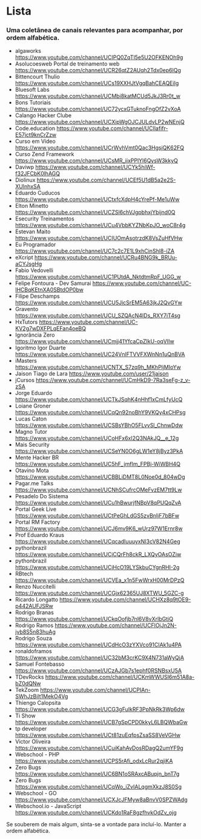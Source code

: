 # Lista
### Uma coletânea de canais relevantes para acompanhar, por ordem alfabética.

- algaworks https://www.youtube.com/channel/UCIPQ0ZqTl5e5U2OFKENOh9g
- Asolucoesweb Portal de treinamento web https://www.youtube.com/channel/UCR26qtZ2AUqh2Tdx0ep6lQg
- Bittencourt Thulio https://www.youtube.com/channel/UCs19XXHJtVgqBahCEAQEiIg
- Bluesoft Labs https://www.youtube.com/channel/UCMbi8katMCUd5JkJ3Rr0t_w
- Bons Tutoriais https://www.youtube.com/channel/UC72ycxGTuknoFngOfZ2vXoA
- Calango Hacker Clube https://www.youtube.com/channel/UCXipWgOJCJULdvLP2wNEnjQ
- Code.education https://www.youtube.com/channel/UCIlafifr-E57jct9knCrZzw
- Curso em Vídeo https://www.youtube.com/channel/UCrWvhVmt0Qac3HgsjQK62FQ
- Curso Zend Framework https://www.youtube.com/channel/UCsMR_iixPPlYl6QysW3kkyQ
- Daviwp https://www.youtube.com/channel/UCYk5hiWf-f32JFCbK0lhAGQ
- Diolinux https://www.youtube.com/channel/UCEf5U1dB5a2e2S-XUlnhxSA
- Eduardo Cuducos https://www.youtube.com/channel/UCtxfcXdpH4cYrePf-Me1uWw
- Elton Minetto https://www.youtube.com/channel/UCZSl6chVJgpbhxjYbijnd0Q
- Esecurity Treinamentos https://www.youtube.com/channel/UCu4VbbKYZNbKpJO_woC8r4g
- Estevan Maito https://www.youtube.com/channel/UCIUOmAsotrzdK8VsZuHfVHw
- Eu Programador https://www.youtube.com/channel/UC7c2c7E1L9xhCinShl8-iZA
- eXcript https://www.youtube.com/channel/UCRu4BNG9k_BRUu-aCYJsgHg
- Fabio Vedovelli https://www.youtube.com/channel/UC1PUtdA_NktdtmRpF_UGG_w
- Felipe Fontoura - Dev Samurai https://www.youtube.com/channel/UC-lHCBqKEtnXA0SBtdOP0bw
- Filipe Deschamps https://www.youtube.com/channel/UCU5JicSrEM5A63jkJ2QvGYw
- Gravento https://www.youtube.com/channel/UCU_SZQAcN4IDs_RXY7iT4sg
- HxTutors https://www.youtube.com/channel/UC-KV2g7wDXFPLqEFan4oeBQ
- Ignorância Zero https://www.youtube.com/channel/UCmjj41YfcaCpZIkU-oqVIIw
- Igoritmo Igor Duarte https://www.youtube.com/channel/UC24VnlFTVVFXWnNn1uQnBVA
- iMasters https://www.youtube.com/channel/UCNTX_S7zq9h_MKhPljMIoYw
- Jaison Tiago de Lara https://www.youtube.com/user/21jaison
- jCursos https://www.youtube.com/channel/UCmHkD9-7Ra3seFg-z_v-zSA
- Jorge Eduardo https://www.youtube.com/channel/UCTkJSqhK4nHhf1xCmLfyUcQ
- Loiane Groner https://www.youtube.com/channel/UCqQn92noBhY9VKQy4xCHPsg
- Lucas Caton https://www.youtube.com/channel/UCSBsYBhO5FLvvSl_ChnwDdw
- Magno Tutor https://www.youtube.com/channel/UCoHFx6xI2Q3NAkJQ__e_12g
- Mais Security https://www.youtube.com/channel/UCSeYN0O6gLW1eY8jByz3PkA
- Mente Hacker BR https://www.youtube.com/channel/UC5hF_jmfIm_FPBj-WiWBH4Q
- Otavino Mota https://www.youtube.com/channel/UCBBLiDMT8L0Noe0d_804wDg
- Pagar.me Talks https://www.youtube.com/channel/UCNhSCufrcOMeFvzEM7tt9Lw
- Pesadelo Do Sistema https://www.youtube.com/channel/UCu1hBwurjfNBpV8qPUQqZvA
- Portal Geek Live https://www.youtube.com/channel/UCtPeGhLdGS5zvBnIjF7bBFw
- Portal RM Factory https://www.youtube.com/channel/UCJ6mv9K6_wUrz97W1Ernr8w
- Prof Eduardo Kraus https://www.youtube.com/channel/UCqcadIuuuyxNI3cV82N4Geg
- pythonbrazil https://www.youtube.com/channel/UCiCQrFh8ckR_LXQyOAsOZiw
- pythonbrazil https://www.youtube.com/channel/UCiHcO19LYSkbuCYgnRHI-2g
- RBtech https://www.youtube.com/channel/UCVEa_x1n5FwWrxH00MrDPzQ
- Renzo Nuccitelli https://www.youtube.com/channel/UCGjx62365UJ8XTWU_5GZC-g
- Ricardo Longatto https://www.youtube.com/channel/UCHXz8q9tOE9-p442AUFJSRw
- Rodrigo Branas https://www.youtube.com/channel/UCkqOofjb7nl6V8vXrIbGtiQ
- Rodrigo Ramos https://www.youtube.com/channel/UCFlOjJn2N-jvb8S5n83huAg
- Rodrigo Souza https://www.youtube.com/channel/UCdHcO3zYXVco91CIAk1u4PA
- ronaldoframos https://www.youtube.com/channel/UC32bM3crKC9X4N731aWyQjA
- Samuel Fontebasso https://www.youtube.com/channel/UCzAJGb7s1ephf0RSNBsxU5A
- TDevRocks https://www.youtube.com/channel/UCKmWWUSI6m51A8a-bZ0dQNw
- TekZoom https://www.youtube.com/channel/UCPIAn-SWhJzBilt1MekO4Vg
- Thiengo Calopsita https://www.youtube.com/channel/UCG3gFuIkRF3PpNkRk3Wp6dw
- Ti Show https://www.youtube.com/channel/UCB7gSpCPD0kkyL6LBQWbaGw
- tp developer https://www.youtube.com/channel/UCt81zuEqfpsZsaSS8VeVGHw
- Victor Oliveira https://www.youtube.com/channel/UCuiKahAvDosRDagQ2umYF9g
- Webschool - PHP https://www.youtube.com/channel/UCPS5rAfi_odxLcRur2qjiKA
- Zero Bugs https://www.youtube.com/channel/UC6BN1oSRAxcABupjn_bnT7g
- Zero Bugs https://www.youtube.com/channel/UCqWo_iZvIALqgmXkzJ8S0Sg
- Webschool - GO https://www.youtube.com/channel/UCXJcJFMyw8aBnvV0SPZWAdg
- Webschool.io - JavaScript https://www.youtube.com/channel/UCKdo1RaF8gzfhvkOdZv_ojg

Se souberem de mais algum, sinta-se a vontade para incluí-lo. Manter a ordem alfabética.
